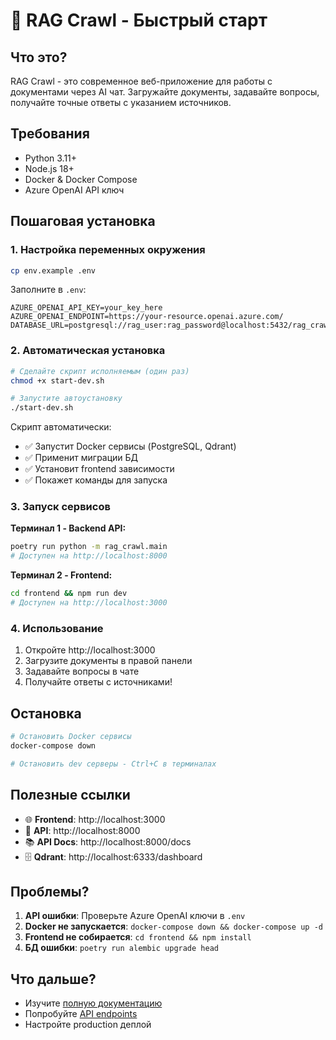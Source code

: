 # 🚀 RAG Crawl - Быстрый старт

## Что это?

RAG Crawl - это современное веб-приложение для работы с документами через AI чат. Загружайте документы, задавайте вопросы, получайте точные ответы с указанием источников.

## Требования

- Python 3.11+
- Node.js 18+
- Docker & Docker Compose
- Azure OpenAI API ключ

## Пошаговая установка

### 1. Настройка переменных окружения

```bash
cp env.example .env
```

Заполните в `.env`:
```env
AZURE_OPENAI_API_KEY=your_key_here
AZURE_OPENAI_ENDPOINT=https://your-resource.openai.azure.com/
DATABASE_URL=postgresql://rag_user:rag_password@localhost:5432/rag_crawl
```

### 2. Автоматическая установка

```bash
# Сделайте скрипт исполняемым (один раз)
chmod +x start-dev.sh

# Запустите автоустановку
./start-dev.sh
```

Скрипт автоматически:
- ✅ Запустит Docker сервисы (PostgreSQL, Qdrant)
- ✅ Применит миграции БД
- ✅ Установит frontend зависимости
- ✅ Покажет команды для запуска

### 3. Запуск сервисов

**Терминал 1 - Backend API:**
```bash
poetry run python -m rag_crawl.main
# Доступен на http://localhost:8000
```

**Терминал 2 - Frontend:**
```bash
cd frontend && npm run dev
# Доступен на http://localhost:3000
```

### 4. Использование

1. Откройте http://localhost:3000
2. Загрузите документы в правой панели
3. Задавайте вопросы в чате
4. Получайте ответы с источниками!

## Остановка

```bash
# Остановить Docker сервисы
docker-compose down

# Остановить dev серверы - Ctrl+C в терминалах
```

## Полезные ссылки

- 🌐 **Frontend**: http://localhost:3000
- 🔧 **API**: http://localhost:8000
- 📚 **API Docs**: http://localhost:8000/docs
- 🗄️ **Qdrant**: http://localhost:6333/dashboard

## Проблемы?

1. **API ошибки**: Проверьте Azure OpenAI ключи в `.env`
2. **Docker не запускается**: `docker-compose down && docker-compose up -d`
3. **Frontend не собирается**: `cd frontend && npm install`
4. **БД ошибки**: `poetry run alembic upgrade head`

## Что дальше?

- Изучите [полную документацию](README.md)
- Попробуйте [API endpoints](http://localhost:8000/docs)
- Настройте production деплой 